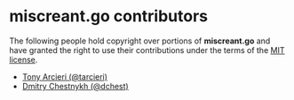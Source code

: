 # miscreant.go contributors

The following people hold copyright over portions of **miscreant.go**
and have granted the right to use their contributions under the terms of the
[MIT license](https://github.com/miscreant/miscreant.go/blob/develop/LICENSE.txt).

* [Tony Arcieri (@tarcieri)](https://github.com/tarcieri)
* [Dmitry Chestnykh (@dchest)](https://github.com/dchest)
